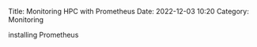 Title: Monitoring HPC with Prometheus
Date: 2022-12-03 10:20
Category: Monitoring

installing Prometheus

